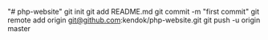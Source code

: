 "# php-website"  git init git add README.md git commit -m "first commit" git remote add origin git@github.com:kendok/php-website.git git push -u origin master
